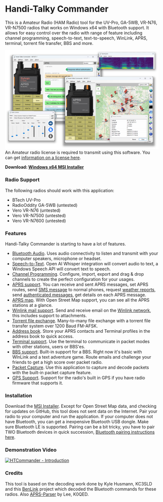 # Handi-Talky Commander

This is a Amateur Radio (HAM Radio) tool for the UV-Pro, GA-5WB, VR-N76, VR-N7500 radios that works on Windows x64 with Bluetooth support. It allows for easy control over the radio with range of feature including channel programming, speech-to-text, text-to-speech, WinLink, APRS, terminal, torrent file transfer, BBS and more.

![image](https://github.com/Ylianst/HTCommander/blob/main/docs/images/th-commander-4.png?raw=true)
An Amateur radio license is required to transmit using this software. You can get [information on a license here](https://www.arrl.org/getting-licensed).

****Download: [Windows x64 MSI Installer](https://github.com/Ylianst/HTCommander/raw/refs/heads/main/releases/HTCommander-0.33.msi)****

### Radio Support

The following radios should work with this application:

- BTech UV-Pro
- RadioOddity GA-5WB (untested)
- Vero VR-N76 (untested)
- Vero VR-N7500 (untested)
- Vero VR-N7600 (untested)

### Features

Handi-Talky Commander is starting to have a lot of features.

- [Bluetooth Audio](https://github.com/Ylianst/HTCommander/blob/main/docs/Bluetooth.md). Uses audio connectivity to listen and transmit with your computer speakers, microphone or headset.
- [Speech-to-Text](https://github.com/Ylianst/HTCommander/blob/main/docs/Voice.md). Open AI Whisper integration will convert audio to text, a Windows Speech API will convert text to speech.
- [Channel Programming](https://github.com/Ylianst/HTCommander/blob/main/docs/Channels.md). Configure, import, export and drag & drop channels to create the perfect configuration for your usages.
- [APRS support](https://github.com/Ylianst/HTCommander/blob/main/docs/APRS.md). You can receive and sent APRS messages, set APRS routes, send [SMS message](https://github.com/Ylianst/HTCommander/blob/main/docs/APRS-SMS.md) to normal phones, request [weather reports](https://github.com/Ylianst/HTCommander/blob/main/docs/APRS-Weather.md), send [authenticated messages](https://github.com/Ylianst/HTCommander/blob/main/docs/APRS-Auth.md), get details on each APRS message.
- [APRS map](https://github.com/Ylianst/HTCommander/blob/main/docs/Map.md). With Open Street Map support, you can see all the APRS stations at a glance.
- [Winlink mail support](https://github.com/Ylianst/HTCommander/blob/main/docs/Mail.md). Send and receive email on the [Winlink network](https://winlink.org/), this includes support to attachments.
- [Torrent file exchange](https://github.com/Ylianst/HTCommander/blob/main/docs/Torrent.md). Many-to-many file exchange with a torrent file transfer system over 1200 Baud FM-AFSK.
- [Address book](https://github.com/Ylianst/HTCommander/blob/main/docs/AddressBook.md). Store your APRS contacts and Terminal profiles in the address book to quick access.
- [Terminal support](https://github.com/Ylianst/HTCommander/blob/main/docs/Terminal.md). Use the terminal to communicate in packet modes with other stations, users or BBS'es.
- [BBS support](https://github.com/Ylianst/HTCommander/blob/main/docs/BBS.md). Built-in support for a BBS. Right now it's basic with WInLink and a text adventure game. Route emails and challenge your friends to get a high score over packet radio.
- [Packet Capture](https://github.com/Ylianst/HTCommander/blob/main/docs/Capture.md). Use this application to capture and decode packets with the built-in packet capture feature.
- [GPS Support](https://github.com/Ylianst/HTCommander/blob/main/docs/GPS.md). Support for the radio's built in GPS if you have radio firmware that supports it.

### Installation

Download the [MSI Installer](https://github.com/Ylianst/HTCommander/raw/refs/heads/main/releases/HTCommander-0.33.msi). Except for Open Street Map data, and checking for updates on GitHub, this tool does not sent data on the Internet. Pair your radio to your computer and run the application. If your computer does not have Bluetooth, you can get a inexpensive Bluetooth USB dongle. Make sure Bluetooth LE is supported. Pairing can be a bit tricky, you have to pair TWO Bluetooth devices in quick succession, [Bluetooth pairing instructions here](https://github.com/Ylianst/HTCommander/blob/main/docs/Paring.md).

### Demonstration Video

[![HTCommander - Introduction](https://img.youtube.com/vi/JJ6E7fRQD7o/mqdefault.jpg)](https://www.youtube.com/watch?v=JJ6E7fRQD7o)

### Credits

This tool is based on the decoding work done by Kyle Husmann, KC3SLD and this [BenLink](https://github.com/khusmann/benlink) project which decoded the Bluetooth commands for these radios. Also [APRS-Parser](https://github.com/k0qed/aprs-parser) by Lee, K0QED.

